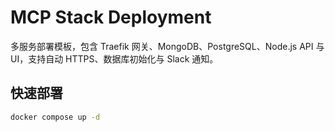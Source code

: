 # MCP Stack Deployment

多服务部署模板，包含 Traefik 网关、MongoDB、PostgreSQL、Node.js API 与 UI，支持自动 HTTPS、数据库初始化与 Slack 通知。

## 快速部署

```bash
docker compose up -d